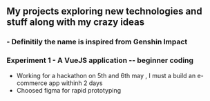 ## My projects exploring new technologies and stuff along with my crazy ideas 
### - Definitily the name is inspired from Genshin Impact
### Experiment 1 - A VueJS application -- beginner coding
* Working for a hackathon on 5th and 6th may , I must a build an e-commerce app withinh 2 days
* Choosed figma for rapid prototyping 
